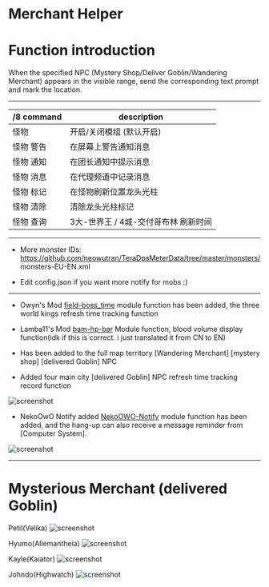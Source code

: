 Merchant Helper
======

# Function introduction

When the specified NPC (Mystery Shop/Deliver Goblin/Wandering Merchant) appears in the visible range, send the corresponding text prompt and mark the location.

------

/8 command | description
--- | ---
怪物 | 开启/关闭模组 (默认开启)
怪物 警告 | 在屏幕上警告通知消息
怪物 通知 | 在团长通知中提示消息
怪物 消息 | 在代理频道中记录消息
怪物 标记 | 在怪物刷新位置龙头光柱
怪物 清除 | 清除龙头光柱标记
怪物 查询 | 3大-世界王 / 4城-交付哥布林 刷新时间

------

- More monster IDs: https://github.com/neowutran/TeraDpsMeterData/tree/master/monsters/  monsters-EU-EN.xml

- Edit config.json if you want more notify for mobs :)

------

- Owyn's Mod [field-boss_time](https://github.com/Owyn/field-boss_time) module function has been added, the three world kings refresh time tracking function

- Lamba11's Mod [bam-hp-bar](https://github.com/Lambda11/bam-hp-bar) Module function, blood volume display function(idk if this is correct. i just translated it from CN to EN)

- Has been added to the full map territory [Wandering Merchant] [mystery shop] [delivered Goblin] NPC

- Added four main city [delivered Goblin] NPC refresh time tracking record function

![screenshot](https://github.com/PatrickSantoZZ/Merchant-Helper/blob/master/screenshot/05.png)

-  NekoOwO Notify added [NekoOWO-Notify](https://github.com/PatrickSantoZZ/NekoOWO-Notify) module function has been added, and the hang-up can also receive a message reminder from [Computer System].

![screenshot](https://github.com/PatrickSantoZZ/Merchant-Helper/blob/master/screenshot/06.png)

------

# Mysterious Merchant (delivered Goblin)

Petil(Velika)
![screenshot](https://github.com/PatrickSantoZZ/Merchant-Helper/blob/master/screenshot/01.PNG)

Hyumo(Allemantheia)
![screenshot](https://github.com/PatrickSantoZZ/Merchant-Helper/blob/master/screenshot/02.PNG)

Kayle(Kaiator)
![screenshot](https://github.com/PatrickSantoZZ/Merchant-Helper/blob/master/screenshot/03.PNG)

Johndo(Highwatch)
![screenshot](https://github.com/PatrickSantoZZ/Merchant-Helper/blob/master/screenshot/04.PNG)

